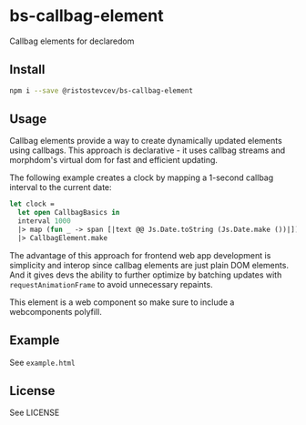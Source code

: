 # bs-callbag-element

Callbag elements for declaredom

## Install

```sh
npm i --save @ristostevcev/bs-callbag-element
```

## Usage

Callbag elements provide a way to create dynamically updated elements using 
callbags. This approach is declarative - it uses callbag streams and morphdom's
virtual dom for fast and efficient updating.

The following example creates a clock by mapping a 1-second callbag interval to 
the current date:

```ocaml
let clock =
  let open CallbagBasics in
  interval 1000
  |> map (fun _ -> span [|text @@ Js.Date.toString (Js.Date.make ())|])
  |> CallbagElement.make
```

The advantage of this approach for frontend web app development is simplicity 
and interop since callbag elements are just plain DOM elements. And it gives 
devs the ability to further optimize by batching updates with 
`requestAnimationFrame` to avoid unnecessary repaints.

This element is a web component so make sure to include a webcomponents 
polyfill.


## Example

See `example.html`


## License

See LICENSE
